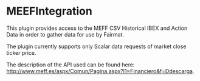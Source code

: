 MEEFIntegration
===================

This plugin provides access to the MEFF CSV Historical IBEX and Action Data in order to gather data for use by Fairmat.

The plugin currently supports only Scalar data requests of market close ticker price.

The description of the API used can be found here: http://www.meff.es/aspx/Comun/Pagina.aspx?l1=Financiero&f=Ddescarga.
